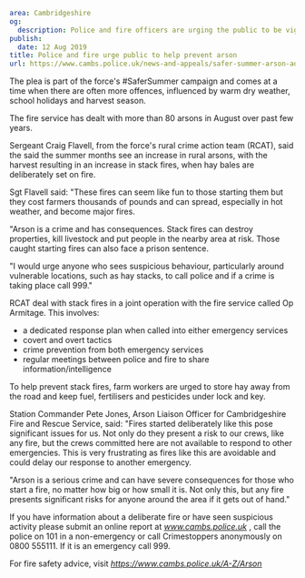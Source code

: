 ```yaml
area: Cambridgeshire
og:
  description: Police and fire officers are urging the public to be vigilant and report suspicious behaviour in a bid to prevent arson in the county.
publish:
  date: 12 Aug 2019
title: Police and fire urge public to help prevent arson
url: https://www.cambs.police.uk/news-and-appeals/safer-summer-arson-advice
```

The plea is part of the force's #SaferSummer campaign and comes at a time when there are often more offences, influenced by warm dry weather, school holidays and harvest season.

The fire service has dealt with more than 80 arsons in August over past few years.

Sergeant Craig Flavell, from the force's rural crime action team (RCAT), said the said the summer months see an increase in rural arsons, with the harvest resulting in an increase in stack fires, when hay bales are deliberately set on fire.

Sgt Flavell said: "These fires can seem like fun to those starting them but they cost farmers thousands of pounds and can spread, especially in hot weather, and become major fires.

"Arson is a crime and has consequences. Stack fires can destroy properties, kill livestock and put people in the nearby area at risk. Those caught starting fires can also face a prison sentence.

"I would urge anyone who sees suspicious behaviour, particularly around vulnerable locations, such as hay stacks, to call police and if a crime is taking place call 999."

RCAT deal with stack fires in a joint operation with the fire service called Op Armitage. This involves:

 * a dedicated response plan when called into either emergency services
 * covert and overt tactics
 * crime prevention from both emergency services
 * regular meetings between police and fire to share information/intelligence

To help prevent stack fires, farm workers are urged to store hay away from the road and keep fuel, fertilisers and pesticides under lock and key.

Station Commander Pete Jones, Arson Liaison Officer for Cambridgeshire Fire and Rescue Service, said: "Fires started deliberately like this pose significant issues for us. Not only do they present a risk to our crews, like any fire, but the crews committed here are not available to respond to other emergencies. This is very frustrating as fires like this are avoidable and could delay our response to another emergency.

"Arson is a serious crime and can have severe consequences for those who start a fire, no matter how big or how small it is. Not only this, but any fire presents significant risks for anyone around the area if it gets out of hand."

If you have information about a deliberate fire or have seen suspicious activity please submit an online report at _www.cambs.police.uk_ , call the police on 101 in a non-emergency or call Crimestoppers anonymously on 0800 555111. If it is an emergency call 999.

For fire safety advice, visit _https://www.cambs.police.uk/A-Z/Arson_
